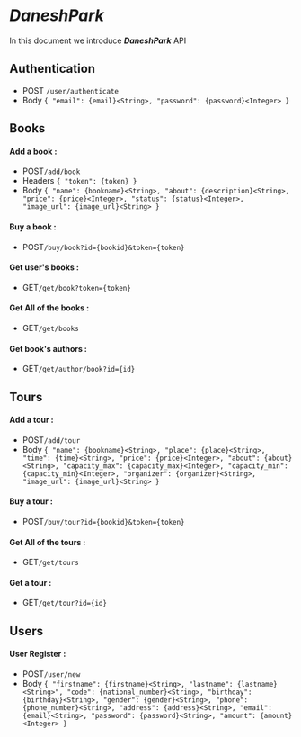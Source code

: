 # *DaneshPark*
 
In this document we introduce ***DaneshPark*** API

## Authentication
- POST `/user/authenticate`
- Body `{
  "email": {email}<String>,
  "password": {password}<Integer>
}`

##  Books

#### Add a book : 
- POST`/add/book`
- Headers `{
  "token": {token}
}`
- Body `{
  "name": {bookname}<String>,
  "about": {description}<String>,
  "price": {price}<Integer>,
  "status": {status}<Integer>,
  "image_url": {image_url}<String>
}`

#### Buy a book : 
- POST`/buy/book?id={bookid}&token={token}`

#### Get user's books : 
- GET`/get/book?token={token}`

#### Get All of the books : 
- GET`/get/books`

#### Get book's authors :
- GET`/get/author/book?id={id}`

##  Tours

#### Add a tour : 
- POST`/add/tour`
- Body `{
  "name": {bookname}<String>,
  "place": {place}<String>,
  "time": {time}<String>,
  "price": {price}<Integer>,
  "about": {about}<String>,
  "capacity_max": {capacity_max}<Integer>,
  "capacity_min": {capacity_min}<Integer>,
  "organizer": {organizer}<String>,
  "image_url": {image_url}<String>
}`

#### Buy a tour : 
- POST`/buy/tour?id={bookid}&token={token}`

#### Get All of the tours : 
- GET`/get/tours`

#### Get a tour :
- GET`/get/tour?id={id}`


## Users

#### User Register :
- POST`/user/new`
- Body `{
  "firstname": {firstname}<String>,
  "lastname": {lastname}<String>",
  "code": {national_number}<String>,
  "birthday": {birthday}<String>,
  "gender": {gender}<String>,
  "phone": {phone_number}<String>,
  "address": {address}<String>,
  "email": {email}<String>,
  "password": {password}<String>,
  "amount": {amount}<Integer>
}`
